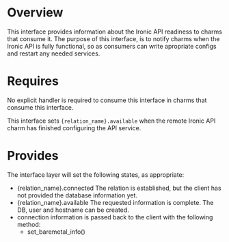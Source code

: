 # Overview

This interface provides information about the Ironic API readiness to charms that consume it. The purpose of this interface, is to notify charms when the Ironic API is fully functional, so as consumers can write apropriate configs and restart any needed services.

# Requires

No explicit handler is required to consume this interface in charms that consume this interface.

This interface sets ```{relation_name}.available``` when the remote Ironic API charm has finished configuring the API service.

# Provides

The interface layer will set the following states, as appropriate:

  * {relation_name}.connected The relation is established, but the client has not provided the database information yet.
  * {relation_name}.available The requested information is complete. The DB, user and hostname can be created.
  * connection information is passed back to the client with the following method:
    * set_baremetal_info()
